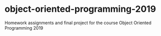 # object-oriented-programming-2019
Homework assignments and final project for the course Object Oriented Programming 2019
